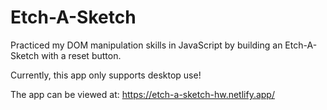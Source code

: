 # Etch-A-Sketch

Practiced my DOM manipulation skills in JavaScript by building an Etch-A-Sketch with a reset button. 

Currently, this app only supports desktop use!

The app can be viewed at: https://etch-a-sketch-hw.netlify.app/
